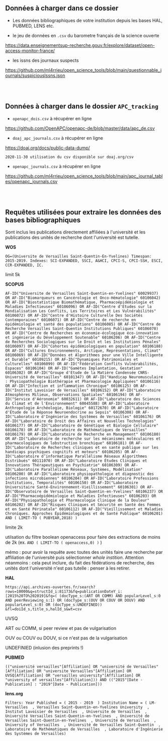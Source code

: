 ## Données à charger dans ce dossier

* Les données bibliographiques de votre institution depuis les bases HAL, PUBMED, LENS etc. <br />

* le jeu de données en `.csv` du barometre français de la science ouverte

https://data.enseignementsup-recherche.gouv.fr/explore/dataset/open-access-monitor-france/

* les issns des journaux suspects

https://github.com/ml4rrieu/open_science_tools/blob/main/questionnable_journals/suspiciousIssns.json



<br /><br />
## Données à charger dans le dossier `APC_tracking` 

* `openapc_dois.csv` à récupérer en ligne

https://github.com/OpenAPC/openapc-de/blob/master/data/apc_de.csv

* `doaj_apc_journals.csv` à récupérer en ligne

https://doaj.org/docs/public-data-dump/

`2020-11-30 utilisation du csv disponible sur doaj.org/csv`


* `openapc_journals.csv` à récupérer en ligne

https://github.com/ml4rrieu/open_science_tools/blob/main/apc_journal_tables/openapc_journals.csv



<br /><br />
## Requêtes utilisées pour extraire les données des bases bibliographiques
Sont inclus les publications directement affiliées à l'université et les publications des unités de recherche dont l'université est tutelle.

**WOS**

`OG=(Universite de Versailles Saint-Quentin-En-Yvelines)
Timespan: 2015-2019. Indexes: SCI-EXPANDED, SSCI, A&HCI, CPCI-S, CPCI-SSH, ESCI, CCR-EXPANDED, IC. `

<!--nota : Le WOS fonctionne avec une logique de variantes d'affiliation. le champs `Organization-Enhanced : OG` inclut ces différentes variantes.
-->
limit 5k

**SCOPUS**

`AF-ID("Universite de Versailles Saint-Quentin-en-Yvelines" 60029937) OR AF-ID("Biomarqueurs en Cancérologie et Onco-Hématologie" 60106042) OR AF-ID("Biostatistique Biomathématique, Pharmacoépidémiologie et Maladies Infectieuses" 60106096) OR AF-ID("Centre d'Études sur la Mondialisation Les Conflits, Les Territoires et Les Vulnérabilités" 60106072) OR AF-ID("Centre d'Histoire Culturelle Des Sociétés Contemporaines" 60106071) OR AF-ID("Centre de recherche en épidémiologie et santé des populations" 60106085) OR AF-ID("Centre de Recherche Versailles Saint-Quentin Institutions Publiques" 60106070) OR AF-ID("Centre de Recherches en économie-écologique éco-innovation et ingénierie du Développement Soutenable" 60106206) OR AF-ID("Centre de Recherches Sociologiques sur le Droit et les Institutions Pénales" 60106097) OR AF-ID("Cohortes épidémiologiques en population" 60106188) OR AF-ID("Cultures Environnements, Arctique, Représentations, Climat" 60106069) OR AF-ID("Données et Algorithmes pour une Ville Intelligente et Durable" 60109215) OR AF-ID("Dynamiques Patrimoniales et Culturelles" 60106099) OR AF-ID("Fédération Conflits Vulnérabilités, Espaces" 60106104) OR AF-ID("Gamètes Implantation, Gestation" 60106302) OR AF-ID("Groupe d'Etude de la Matière Condensée CNRS-Université de Versailles" 60101347) OR AF-ID("Handicap Neuromusculaire : Physiopathologie Biothérapie et Pharmacologie Appliquées" 60106116) OR AF-ID("Infection et inflammation Chronique" 60106125) OR AF-ID("Institut Lavoisier de Versailles" 60106152) OR AF-ID("Laboratoire Atmosphères Milieux, Observations Spatiales" 60106194) OR AF-ID("Service d'Aéronomie" 60032611) OR AF-ID("Laboratoire des Sciences du Climat et de l'Environnement" 60045588) OR AF-ID("Laboratoire Anthropologie Archéologie, Biologie" 60172670) OR AF-ID("Laboratoire d'Étude de la Réponse Neuroendocrine au Sepsis" 60106308) OR AF-ID("Laboratoire d'Ingénierie des Systèmes de Versailles" 60106176) OR AF-ID("Laboratoire de Droit des Affaires et Nouvelles Technologies" 60106177) OR AF-ID("Laboratoire de Génétique et Biologie Cellulaire" 60106178) OR AF-ID("Laboratoire de Mathématiques de Versailles" 60106179) OR AF-ID("Laboratoire de Recherche en Management" 60106180) OR AF-ID("Laboratoire de recherche sur les mécanismes moléculaires et pharmacologiques de lobstruction bronchique" 60106181) OR AF-ID("Laboratoire de Recherches cliniques et en santé publique sur les handicaps psychiques cognitifs et moteurs" 60106205) OR AF-ID("Laboratoire d’informatique Parallélisme Réseaux Algorithmes Distribués" 60111070) OR AF-ID("Laboratoire Études Cliniques et Innovations Thérapeutiques en Psychiatrie" 60106309) OR AF-ID("Laboratoire Parallélisme Réseaux, Systèmes, Modélisation" 60106200) OR AF-ID("Laboratoire physiopathologie et diagnostic des infections microbiennes" 60106204) OR AF-ID("Laboratoire Professions Institutions, Temporalités" 60106150) OR AF-ID("Laboratoire Universitaire Santé-Environnement-Vieillissement" 60106301) OR AF-ID("Observatoire de Versailles Saint-Quentin-en-Yvelines" 60106237) OR AF-ID("Pharmacoépidémiologie et Maladies Infectieuses" 60106203) OR AF-ID("Physiopathologie et Pharmacologie Clinique de la Douleur" 60106202) OR AF-ID("Risques Cliniques et Sécurité en Santé des Femmes et en Santé Périnatale" 60106112) OR AF-ID("Vieillissement et Maladies Chroniques. Approches Épidémiologiques et de Santé Publique" 60106201) AND ( LIMIT-TO ( PUBYEAR,2018) )` 

limite 2k 

utilsation du filtre boolean openaccess pour faire des extractions de moins de 2k  (ex. `AND ( LIMIT-TO ( openaccess,0) )` )

<!--nota : Inclusion des publications directement affiliées à l'université et des publications des unités dont l'université est tutelle.-->
mémo : pour avoir la requête avec toutes des unités faire une recherche par affiliation de l'université puis sélectionner *whole instition*. Attention néanmoins : cela peut inclure, du fait des fédérations de recherche, des unités dont l'université n'est pas tutelle : penser à les retirer. 


**HAL**

`https://api.archives-ouvertes.fr/search?rows=10000&q=structId_i:81173&fq=publicationDateY_i:[2015%20TO%202019]&fq=( (docType_s:(ART OR COMM) AND popularLevel_s:0 AND peerReviewing_s:1) OR (docType_s:(OUV OR COUV OR DOUV) AND popularLevel_s:0) OR (docType_s:UNDEFINED)) &fl=doiId_s,title_s,halId_s&wt=csv`

UVSQ

ART ou COMM, si peer review et pas de vulgarisation

OUV ou COUV ou DOUV, si ce n'est pas de la vulgarisation

UNDEFINIED (inlusion des preprints !)


**PUBMED**

`(("université versailles"[Affiliation] OR "université de Versailles"[Affiliation] OR "universite Versailles"[Affiliation] OR UVSQ[Affiliation] OR "versailles university"[Affiliation] OR "university of versailles"[Affiliation])) AND (("2015"[Date - Publication] : "2019"[Date - Publication]))`


**lens.org**

`Filters: Year Published = ( 2015 - 2019  ) Institution Name = ( LM-Versailles  , Versailles Saint-Quentin-en-Yvelines University  , Institut Lavoisier de Versailles  , Universite de Versailles  , Université Versailles Saint-Quentin-en-Yvelines  , Université de Versailles Saint-Quentin-en-Yvelines  , Université de Versailles  , University of Versailles  , Université de Versailles Saint-Quentin  , Laboratoire de Mathématiques de Versailles  , Laboratoire d'Ingénierie des Systèmes de Versailles)`

